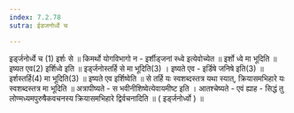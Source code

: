 ```yaml
---
index: 7.2.78
sutra: ईडजनोर्ध्वे च

---
```

 इर्ड्जनोर्ध्वे च (1) इर्शः से ॥ किमर्थो योगविभागो न  -  इर्शीड्जनां स्ध्वे इत्येवोच्येत ॥ इर्शो ध्वे मा भूदिति ॥ इष्यत एव(2) इर्शिध्वे इति ॥ इर्ड्जनोस्तर्हि से मा भूदिति(3) । इष्यते एव  -  इर्डिषे जनिषे इति(3) ॥ इर्शस्तर्हि(4) मा भूदिति(3) ॥ इष्यते एव इर्शिष्वेति ॥ से तर्हि यः स्वशब्दस्तत्र यथा स्यात्, क्रियासमभिहारे यः स्वशब्दस्तत्र मा भूदिति ॥ अत्रापीष्यते - स भवीनीशिष्वेत्येवायमीष्ट इति । आतश्चेष्यते  -  एवं ह्याह  -  सिद्धं तु लोण्मध्यमपुरुषैकवचनस्य क्रियासमभिहारे द्विर्वचनादिति ॥ ( इर्ड्जनोर्ध्वो ) ॥ 